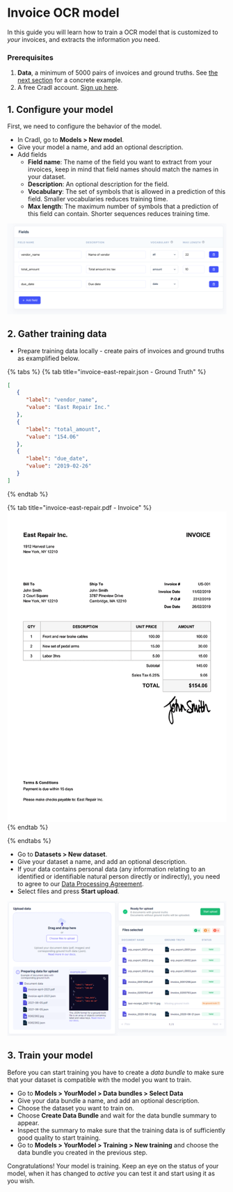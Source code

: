 # Invoice OCR model
In this guide you will learn how to train a OCR model that is customized to *your* invoices, and extracts the information *you* need.

### Prerequisites
1. **Data**, a minimum of 5000 pairs of invoices and ground truths. See [the next section](#2.-gather-training-data) for a concrete example.
2. A free Cradl account. [Sign up here](https://cradl.ai). 
 
## 1. Configure your model
First, we need to configure the behavior of the model. 
 - In Cradl, go to **Models > New model**.
 - Give your model a name, and add an optional description.
 - Add fields
   - **Field name**: The name of the field you want to extract from your invoices, keep in mind that field names should match the names in your dataset.
   - **Description**: An optional description for the field. 
   - **Vocabulary**: The set of symbols that is allowed in a prediction of this field. Smaller vocabularies reduces training time. 
   - **Max length**: The maximum number of symbols that a prediction of this field can contain. Shorter sequences reduces training time.

![Add fields in Cradl](../.gitbook/assets/fields.png)

## 2. Gather training data
- Prepare training data locally - create pairs of invoices and ground truths as examplified below.
     
{% tabs %}
{% tab title="invoice-east-repair.json - Ground Truth" %}
```json
[  
   {    
      "label": "vendor_name",    
      "value": "East Repair Inc."
   },    
   {    
      "label": "total_amount",    
      "value": "154.06"
   },  
   {    
      "label": "due_date",    
      "value": "2019-02-26"
   }
]
```
{% endtab %}

{% tab title="invoice-east-repair.pdf - Invoice" %}
![invoice-east-repair.pdf](../.gitbook/assets/invoice-sample-01.png)
{% endtab %}

{% endtabs %}

- Go to **Datasets > New dataset**.
- Give your dataset a name, and add an optional description. 
- If your data contains personal data (any information relating to an identified or identifiable natural person directly or indirectly), you need to agree to our [Data Processing Agreement](../administration/legal.md). 
- Select files and press **Start upload**.
  
![invoice-east-repair.pdf](../.gitbook/assets/upload-documents-cradl.png)

## 3. Train your model
Before you can start training you have to create a *data bundle* to make sure that your dataset is compatible with the model you want to train. 

- Go to **Models > YourModel > Data bundles > Select Data** 
- Give your data bundle a name, and add an optional description.
- Choose the dataset you want to train on.
- Choose **Create Data Bundle** and wait for the data bundle summary to appear.
- Inspect the summary to make sure that the training data is of sufficiently good quality to start training.
- Go to **Models > YourModel > Training > New training** and choose the data bundle you created in the previous step.

Congratulations! Your model is training. Keep an eye on the status of your model, when it has changed to *active* you can test it and start using it as you wish.